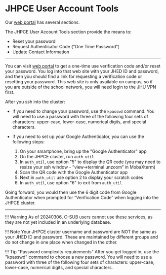 # JHPCE User Account Tools

Our [web portal](https://jhpce-app02.jhsph.edu/) has several sections.

The JHPCE User Account Tools section provide the means to:

* Reset your password
* Request Authenticator Code ("One Time Password")
* Update Contact Information
---
You can visit [web portal](https://jhpce-app02.jhsph.edu/) to get a one-time use verification code and/or reset your password.  You log into that web site with your JHED ID and password, and then you should find a link for requesting a verification code or resetting your password.  This web site is only available on campus, so if you are outside of the school network, you will need login to the JHU VPN first.
 
After you ssh into the cluster:
 
- If you need to change your password, use the `kpasswd` command. You will need to use a password with three of the following four sets of
characters: upper-case, lower-case, numerical digits, and special characters.
 
- If you need to set up your Google Authenticator, you can use the following steps:
  1. On your smartphone, bring up the "Google Authenticator" app
  2. On the JHPCE cluster, run `auth_util`
  3. In `auth_util`, use option "5" to display the QR code (you may need to resize your ssh window - ”view->terminal unzoom” in MobaXterm)
  4. Scan the QR code with the Google Authenticator app
  5. Next in `auth_util` use option 2 to display your scratch codes
  6. In `auth_util`, use option "6" to exit from `auth_util`
 
Going forward, you would then use the 6 digit code from Google Authenticator when prompted for “Verification Code” when logging into the JHPCE cluster.

---

!!! Warning
    As of 20240306, C-SUB users cannot use these services, as they are not yet included in an underlying database.

!!! Note
    Your JHPCE cluster username and password are NOT the same as your JHED ID and password. These are maintained by different groups and do not change in one place when changed in the other.
    
!!! Tip "Password complexity requirements"
    After you get logged in, use the "kpasswd" command to choose a new password. You will need to use a password with three of the following four sets of characters: upper-case, lower-case, numerical digits, and special characters.
    


